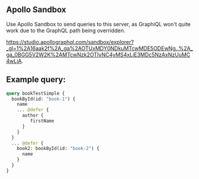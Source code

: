 
## Apollo Sandbox 

Use Apollo Sandbox to send queries to this server, as GraphiQL won't quite work due to the GraphQL path being overridden.

https://studio.apollographql.com/sandbox/explorer?_gl=1%2A16aak2f%2A_ga%2AOTUxMDY0NDkuMTcwMDE5ODEwNg..%2A_ga_0BGG5V2W2K%2AMTcwNzk2OTIyNC4yMS4xLjE3MDc5NzAxNzUuMC4wLjA.



## Example query:

```graphql
query bookTestSimple {
  bookById(id: "book-1") {
    name
    ... @defer {
      author {
         firstName
      }
    }
  }
  ... @defer {
    book2: bookById(id: "book-2") {
      name
    }
  }
}
```
